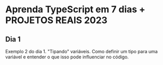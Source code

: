 # Aprenda TypeScript em 7 dias + PROJETOS REAIS 2023
## Dia 1

Exemplo 2 do dia 1. "Tipando" variáveis. Como definir um tipo para uma variável e entender o que isso pode influenciar no código.
